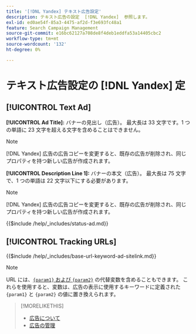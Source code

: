 ```yaml
---
title: '[!DNL Yandex] テキスト広告設定'
description: テキスト広告の設定  [!DNL Yandex]  参照します。
exl-id: ed0ae54f-85a3-4475-af2d-f3e693fc48a1
feature: Search Campaign Management
source-git-commit: e16bc62127a708de8f4deb1eddfa53a14405cbc2
workflow-type: tm+mt
source-wordcount: '132'
ht-degree: 0%

---
```


# テキスト広告設定の [!DNL Yandex] 定

## [!UICONTROL Text Ad]

**[!UICONTROL Ad Title]:** バナーの見出し（広告）。 最大長は 33 文字です。1 つの単語に 23 文字を超える文字を含めることはできません。

>[!NOTE]
>
>[!DNL Yandex] 広告の広告コピーを変更すると、既存の広告が削除され、同じプロパティを持つ新しい広告が作成されます。

**[!UICONTROL Description Line 1]:** バナーの本文（広告）。 最大長は 75 文字で、1 つの単語は 22 文字以下にする必要があります。

>[!NOTE]
>
>[!DNL Yandex] 広告の広告コピーを変更すると、既存の広告が削除され、同じプロパティを持つ新しい広告が作成されます。

<!-- **[!UICONTROL Status]:** -->

{{$include /help/_includes/status-ad.md}}

## [!UICONTROL Tracking URLs]

<!-- **[!UICONTROL Base URl]:** -->

{{$include /help/_includes/base-url-keyword-ad-sitelink.md}}

>[!NOTE]
>
>URL には、[`{param1}` および `{param2}`](https://yandex.com/support/direct/statistics/url-tags.html) の代替変数を含めることもできます。 これらを使用すると、変数は、広告の表示に使用するキーワードに定義された `{param1}` と `{param2}` の値に置き換えられます。

>[!MORELIKETHIS]
>
>* [ 広告について ](ad-about.md)
>* [ 広告の管理 ](ad-manage.md)
